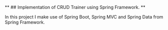 ** ## Implementation of CRUD Trainer using Spring Framework. **

In this project I make use of Spring Boot, Spring MVC and Spring Data from Spring Framework.
